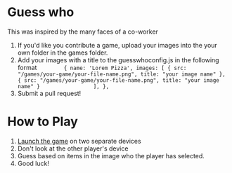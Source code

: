 # Guess who
This was inspired by the many faces of a co-worker

1. If you'd like you contribute a game, upload your images into the your own folder in the games folder.
1. Add your images with a title to the guesswhoconfig.js in the following format ```        {
            name: 'Lorem Pizza',
            images: [
                { src: "/games/your-game/your-file-name.png", title: "your image name" },
                { src: "/games/your-game/your-file-name.png", title: "your image name" }                
            ],
        },```
1. Submit a pull request!

# How to Play

1. [Launch the game](http://nhawdge.net/guess-who/) on two separate devices 
1. Don't look at the other player's device
1. Guess based on items in the image who the player has selected.
1. Good luck!
